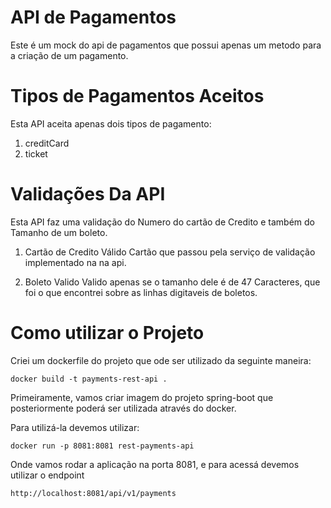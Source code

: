 API de Pagamentos 
====================

Este é um mock do api de pagamentos que possui apenas um metodo para a criação de um pagamento. 

Tipos de Pagamentos Aceitos 
====================

Esta API aceita apenas dois tipos de pagamento: 
1. creditCard
2. ticket 


Validações Da API 
====================
Esta API faz uma validação do Numero do cartão de Credito e também do Tamanho de um boleto. 

1. Cartão de Credito Válido
    Cartão que passou pela serviço de validação implementado na na api. 

 2. Boleto Valido
    Valido apenas se o tamanho dele é de 47 Caracteres, que foi o que encontrei sobre as linhas digitaveis de boletos. 

Como utilizar o Projeto 
====================

Criei um dockerfile do projeto que ode ser utilizado da seguinte maneira: 

    docker build -t payments-rest-api .

Primeiramente, vamos criar imagem do projeto spring-boot que posteriormente poderá ser utilizada através do docker. 

Para utilizá-la devemos utilizar: 

    docker run -p 8081:8081 rest-payments-api

Onde vamos rodar a aplicação na porta 8081, e para acessá devemos utilizar o endpoint 

    http://localhost:8081/api/v1/payments